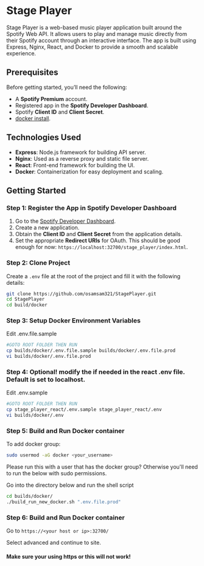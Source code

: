 # Stage Player

Stage Player is a web-based music player application built around the Spotify Web API. It allows users to play and manage music directly from their Spotify account through an interactive interface. The app is built using  Express, Nginx, React, and Docker to provide a smooth and scalable experience.

## Prerequisites

Before getting started, you’ll need the following:

- A **Spotify Premium** account.
- Registered app in the **Spotify Developer Dashboard**.
- Spotify **Client ID** and **Client Secret**.
- [docker install](https://docs.docker.com/engine/install/).

## Technologies Used

- **Express**: Node.js framework for building API server.
- **Nginx**: Used as a reverse proxy and static file server.
- **React**: Front-end framework for building the UI.
- **Docker**: Containerization for easy deployment and scaling.

## Getting Started

### Step 1: Register the App in Spotify Developer Dashboard

1. Go to the [Spotify Developer Dashboard](https://developer.spotify.com/dashboard/applications).
2. Create a new application.
3. Obtain the **Client ID** and **Client Secret** from the application details.
4. Set the appropriate **Redirect URIs** for OAuth. This should be good enough for now:  `https://localhost:32700/stage_player/index.html`.


### Step 2: Clone Project

Create a `.env` file at the root of the project and fill it with the following details:

```bash
git clone https://github.com/osamsam321/StagePlayer.git
cd StagePlayer
cd build/docker
```
### Step 3: Setup Docker Environment Variables

Edit .env.file.sample

```bash
#GOTO ROOT FOLDER THEN RUN
cp builds/docker/.env.file.sample builds/docker/.env.file.prod
vi builds/docker/.env.file.prod
```

### Step 4: Optional! modify the <domain or hosts> if needed in the react .env file. Default is set to localhost.

Edit .env.sample

```bash
#GOTO ROOT FOLDER THEN RUN
cp stage_player_react/.env.sample stage_player_react/.env
vi builds/docker/.env
```

### Step 5: Build and Run Docker container


To add docker group: 

```bash
sudo usermod -aG docker <your_username>
```

Please run this with a user that has the docker group? Otherwise you'll need to run the below with sudo permissions.

Go into the directory below and run the shell script

```bash
cd builds/docker/
./build_run_new_docker.sh ".env.file.prod"
```

### Step 6: Build and Run Docker container

Go to `https://<your host or ip>:32700/`

Select advanced and continue to site.  

#### Make sure your using https or this will not work!
